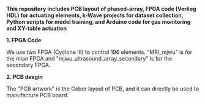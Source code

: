 **This repository includes PCB layout of phased-array, FPGA code (Verilog HDL) for actuating elements, k-Wave projects for dataset collection, Python scripts for model training, and Arduino code for gas monitoring and XY-table actuation**

**1. FPGA Code**

We use two FPGA (Cyclone III) to control 196 elements. "MRI_mjwu" is for the mian FPGA and "mjwu_ultrasound_array_secondary" is for the secondary FPGA.

**2. PCB desgin**

The "PCB artwork" is the Geber layout of PCB, and it can directly be used to manufacture PCB board.
